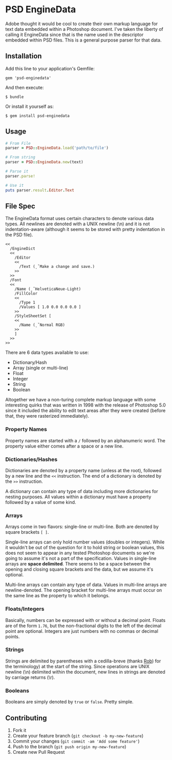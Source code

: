 # PSD EngineData

Adobe thought it would be cool to create their own markup language for text data embedded within a Photoshop document. I've taken the liberty of calling it EngineData since that is the name used in the descriptor embedded within PSD files. This is a general purpose parser for that data.

## Installation

Add this line to your application's Gemfile:

    gem 'psd-enginedata'

And then execute:

    $ bundle

Or install it yourself as:

    $ gem install psd-enginedata

## Usage

``` ruby
# From File
parser = PSD::EngineData.load('path/to/file')

# From string
parser = PSD::EngineData.new(text)

# Parse it
parser.parse!

# Use it
puts parser.result.Editor.Text
```

## File Spec

The EngineData format uses certain characters to denote various data types. All newlines are denoted with a UNIX newline (\n) and it is not indentation-aware (although it seems to be stored with pretty indentation in the PSD file).

```
<<
  /EngineDict
  <<
    /Editor
    <<
      /Text (˛ˇMake a change and save.)
    >>
  >>
  /Font
  <<
    /Name (˛ˇHelveticaNeue-Light)
    /FillColor
    <<
      /Type 1
      /Values [ 1.0 0.0 0.0 0.0 ]
    >>
    /StyleSheetSet [
    <<
      /Name (˛ˇNormal RGB)
    >>
    ]
  >>
>>
```

There are 6 data types available to use:

* Dictionary/Hash
* Array (single or multi-line)
* Float
* Integer
* String
* Boolean

Altogether we have a non-turing complete markup language with some interesting quirks that was written in 1998 with the release of Photoshop 5.0 since it included the ability to edit text areas after they were created (before that, they were rasterized immediately).

### Property Names

Property names are started with a `/` followed by an alphanumeric word. The property value either comes after a space or a new line.

### Dictionaries/Hashes

Dictionaries are denoted by a property name (unless at the root), followed by a new line and the `<<` instruction. The end of a dictionary is denoted by the `>>` instruction.

A dictionary can contain any type of data including more dictionaries for nesting purposes. All values within a dictionary must have a property followed by a value of some kind.

### Arrays

Arrays come in two flavors: single-line or multi-line. Both are denoted by square brackets `[ ]`.

Single-line arrays can only hold number values (doubles or integers). While it wouldn't be out of the question for it to hold string or boolean values, this does not seem to appear in any tested Photoshop documents so we're going to assume it's not a part of the specification. Values in single-line arrays are **space delimited**. There seems to be a space between the opening and closing square brackets and the data, but we assume it's optional.

Multi-line arrays can contain any type of data. Values in multi-line arrays are newline-denoted. The opening bracket for multi-line arrays must occur on the same line as the property to which it belongs.

### Floats/Integers

Basically, numbers can be expressed with or without a decimal point. Floats are of the form `1.76`, but the non-fractional digits to the left of the decimal point are optional. Integers are just numbers with no commas or decimal points.

### Strings

Strings are delimited by parentheses with a cedilla-breve (thanks [Rob](http://github.com/robgrant)) for the terminology) at the start of the string. Since operations are UNIX newline (\n) delimited within the document, new lines in strings are denoted by carriage returns (\r).

### Booleans

Booleans are simply denoted by `true` or `false`. Pretty simple.

## Contributing

1. Fork it
2. Create your feature branch (`git checkout -b my-new-feature`)
3. Commit your changes (`git commit -am 'Add some feature'`)
4. Push to the branch (`git push origin my-new-feature`)
5. Create new Pull Request
